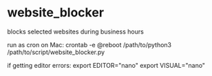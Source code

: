 # website_blocker
blocks selected websites during business hours

run as cron on Mac:
crontab -e
@reboot /path/to/python3 /path/to/script/website_blocker.py

if getting editor errors:
export EDITOR="nano"
export VISUAL="nano"
